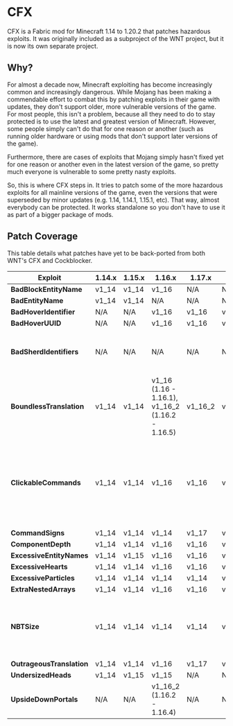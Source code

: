 # CFX
CFX is a Fabric mod for Minecraft 1.14 to 1.20.2 that patches hazardous exploits. It was originally included as a subproject of the WNT project, but it is now its own separate project.

## Why?
For almost a decade now, Minecraft exploiting has become increasingly common and increasingly dangerous. While Mojang has been making a commendable effort to combat this by patching exploits in their game with updates, they don't support older, more vulnerable versions of the game. For most people, this isn't a problem, because all they need to do to stay protected is to use the latest and greatest version of Minecraft. However, some people simply can't do that for one reason or another (such as running older hardware or using mods that don't support later versions of the game).

Furthermore, there are cases of exploits that Mojang simply hasn't fixed yet for one reason or another even in the latest version of the game, so pretty much everyone is vulnerable to some pretty nasty exploits.

So, this is where CFX steps in. It tries to patch some of the more hazardous exploits for all mainline versions of the game, even the versions that were superseded by minor updates (e.g. 1.14, 1.14.1, 1.15.1, etc). That way, almost everybody can be protected. It works standalone so you don't have to use it as part of a bigger package of mods.

## Patch Coverage
This table details what patches have yet to be back-ported from both WNT's CFX and Cockblocker.

| Exploit                   | 1.14.x | 1.15.x | 1.16.x                                           | 1.17.x  | 1.18.x  | 1.19.x                                                             | 1.20.x                                     | 
|---------------------------|--------|--------|--------------------------------------------------|---------|---------|--------------------------------------------------------------------|--------------------------------------------|
| **BadBlockEntityName**    | v1_14  | v1_14  | v1_16                                            | N/A     | N/A     | N/A                                                                | N/A                                        |
| **BadEntityName**         | v1_14  | v1_14  | N/A                                              | N/A     | N/A     | N/A                                                                | N/A                                        |
| **BadHoverIdentifier**    | N/A    | N/A    | v1_16                                            | v1_16   | v1_16   | N/A                                                                | N/A                                        |
| **BadHoverUUID**          | N/A    | N/A    | v1_16                                            | v1_16   | v1_16   | N/A                                                                | N/A                                        |
| **BadSherdIdentifiers**   | N/A    | N/A    | N/A                                              | N/A     | N/A     | N/A                                                                | v1_20 (1.20 - 1.20.1), N/A (1.20.2+)       |
| **BoundlessTranslation**  | v1_14  | v1_14  | v1_16 (1.16 - 1.16.1), v1_16_2 (1.16.2 - 1.16.5) | v1_16_2 | v1_16_2 | v1_19 (1.19 - 1.19.2)                                              | N/A                                        |
| **ClickableCommands**     | v1_14  | v1_14  | v1_16                                            | v1_16   | v1_16   | v1_19 (1.19), v1_19_1 (1.19.1 - 1.19.2), v1_19_3 (1.19.3 - 1.19.4) | v1_19_3                                    |
| **CommandSigns**          | v1_14  | v1_14  | v1_14                                            | v1_17   | v1_17   | v1_19                                                              | v1_20                                      |
| **ComponentDepth**        | v1_14  | v1_14  | v1_16                                            | v1_16   | v1_16   | v1_19                                                              | v1_19                                      |
| **ExcessiveEntityNames**  | v1_14  | v1_15  | v1_16                                            | v1_16   | v1_16   | v1_19                                                              | v1_19                                      |
| **ExcessiveHearts**       | v1_14  | v1_14  | v1_16                                            | v1_16   | v1_16   | v1_16                                                              | Not yet                                    |
| **ExcessiveParticles**    | v1_14  | v1_14  | v1_14                                            | v1_14   | v1_14   | v1_14                                                              | v1_14                                      |
| **ExtraNestedArrays**     | v1_14  | v1_14  | v1_16                                            | v1_16   | v1_16   | v1_16                                                              | v1_16                                      |
| **NBTSize**               | v1_14  | v1_14  | v1_14                                            | v1_14   | v1_14   | v1_14 (1.19 - 1.19.2), v1_19_3 (1.19.3 - 1.19.4)                   | v1_19_3 (1.20 - 1.20.1), v1_20_2 (1.20.2+) |
| **OutrageousTranslation** | v1_14  | v1_14  | v1_16                                            | v1_17   | v1_17   | v1_19                                                              | v1_19                                      |
| **UndersizedHeads**       | v1_14  | v1_15  | v1_15                                            | N/A     | N/A     | N/A                                                                | N/A                                        |
| **UpsideDownPortals**     | N/A    | N/A    | v1_16_2 (1.16.2 - 1.16.4)                        | N/A     | N/A     | N/A                                                                | N/A                                        |
